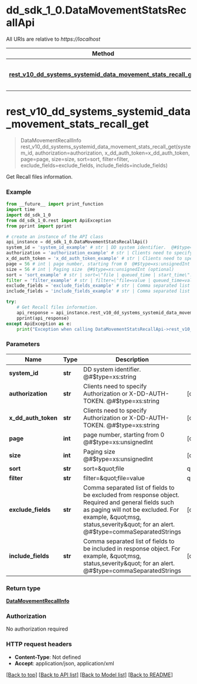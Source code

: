 # dd_sdk_1_0.DataMovementStatsRecallApi

All URIs are relative to *https://localhost*

Method | HTTP request | Description
------------- | ------------- | -------------
[**rest_v10_dd_systems_systemid_data_movement_stats_recall_get**](DataMovementStatsRecallApi.md#rest_v10_dd_systems_systemid_data_movement_stats_recall_get) | **GET** /rest/v1.0/dd-systems/{SYSTEM-ID}/data-movement/stats/recall | Get Recall files information.


# **rest_v10_dd_systems_systemid_data_movement_stats_recall_get**
> DataMovementRecallInfo rest_v10_dd_systems_systemid_data_movement_stats_recall_get(system_id, authorization=authorization, x_dd_auth_token=x_dd_auth_token, page=page, size=size, sort=sort, filter=filter, exclude_fields=exclude_fields, include_fields=include_fields)

Get Recall files information.

### Example
```python
from __future__ import print_function
import time
import dd_sdk_1_0
from dd_sdk_1_0.rest import ApiException
from pprint import pprint

# create an instance of the API class
api_instance = dd_sdk_1_0.DataMovementStatsRecallApi()
system_id = 'system_id_example' # str | DD system identifier.  @#$type=xs:string
authorization = 'authorization_example' # str | Clients need to specify Authorization or X-DD-AUTH-TOKEN.  @#$type=xs:string (optional)
x_dd_auth_token = 'x_dd_auth_token_example' # str | Clients need to specify Authorization or X-DD-AUTH-TOKEN.  @#$type=xs:string (optional)
page = 56 # int | page number, starting from 0  @#$type=xs:unsignedInt (optional)
size = 56 # int | Paging size  @#$type=xs:unsignedInt (optional)
sort = 'sort_example' # str | sort=\"file | queued_time | start_time\". For descending order, prefix the key with a dash (-). Ex: -file  @#$type=dataMovementRecallSortQuery (optional)
filter = 'filter_example' # str | filter=\"file=value | queued_time=value | start_time=value\" | info_type=\"value\". value should be a valid regular expression, and info_type=\"all|queued|running|completed|failed\"  @#$type=dataMovementRecallFilterQuery (optional)
exclude_fields = 'exclude_fields_example' # str | Comma separated list of fields to be excluded from response object. Required and general fields such as paging will not be excluded. For example, \"msg, status,severity\" for an alert.  @#$type=commaSeparatedStrings (optional)
include_fields = 'include_fields_example' # str | Comma separated list of fields to be included in response object. For example, \"msg, status,severity\" for an alert.  @#$type=commaSeparatedStrings (optional)

try:
    # Get Recall files information.
    api_response = api_instance.rest_v10_dd_systems_systemid_data_movement_stats_recall_get(system_id, authorization=authorization, x_dd_auth_token=x_dd_auth_token, page=page, size=size, sort=sort, filter=filter, exclude_fields=exclude_fields, include_fields=include_fields)
    pprint(api_response)
except ApiException as e:
    print("Exception when calling DataMovementStatsRecallApi->rest_v10_dd_systems_systemid_data_movement_stats_recall_get: %s\n" % e)
```

### Parameters

Name | Type | Description  | Notes
------------- | ------------- | ------------- | -------------
 **system_id** | **str**| DD system identifier.  @#$type&#x3D;xs:string | 
 **authorization** | **str**| Clients need to specify Authorization or X-DD-AUTH-TOKEN.  @#$type&#x3D;xs:string | [optional] 
 **x_dd_auth_token** | **str**| Clients need to specify Authorization or X-DD-AUTH-TOKEN.  @#$type&#x3D;xs:string | [optional] 
 **page** | **int**| page number, starting from 0  @#$type&#x3D;xs:unsignedInt | [optional] 
 **size** | **int**| Paging size  @#$type&#x3D;xs:unsignedInt | [optional] 
 **sort** | **str**| sort&#x3D;\&quot;file | queued_time | start_time\&quot;. For descending order, prefix the key with a dash (-). Ex: -file  @#$type&#x3D;dataMovementRecallSortQuery | [optional] 
 **filter** | **str**| filter&#x3D;\&quot;file&#x3D;value | queued_time&#x3D;value | start_time&#x3D;value\&quot; | info_type&#x3D;\&quot;value\&quot;. value should be a valid regular expression, and info_type&#x3D;\&quot;all|queued|running|completed|failed\&quot;  @#$type&#x3D;dataMovementRecallFilterQuery | [optional] 
 **exclude_fields** | **str**| Comma separated list of fields to be excluded from response object. Required and general fields such as paging will not be excluded. For example, \&quot;msg, status,severity\&quot; for an alert.  @#$type&#x3D;commaSeparatedStrings | [optional] 
 **include_fields** | **str**| Comma separated list of fields to be included in response object. For example, \&quot;msg, status,severity\&quot; for an alert.  @#$type&#x3D;commaSeparatedStrings | [optional] 

### Return type

[**DataMovementRecallInfo**](DataMovementRecallInfo.md)

### Authorization

No authorization required

### HTTP request headers

 - **Content-Type**: Not defined
 - **Accept**: application/json, application/xml

[[Back to top]](#) [[Back to API list]](../README.md#documentation-for-api-endpoints) [[Back to Model list]](../README.md#documentation-for-models) [[Back to README]](../README.md)

